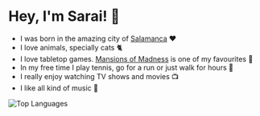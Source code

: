 # Hey, I'm Sarai! 👋

- I was born in the amazing city of [Salamanca](https://goo.gl/maps/pR7Doopm4V8m7qWH7) ❤️
- I love animals, specially cats 🐈
- I love tabletop games. [Mansions of Madness](https://boardgamegeek.com/boardgame/205059/mansions-madness-second-edition) is one of my favourites 🎲
- In my free time I play tennis, go for a run or just walk for hours 🎾
- I really enjoy watching TV shows and movies 📺
- I like all kind of music 🎵

![Top Languages](https://github-readme-stats.vercel.app/api/top-langs/?username=dgarciasarai&layout=compact&langs_count=10)
